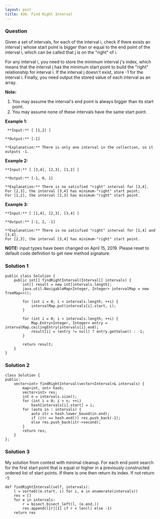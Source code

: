 ```yaml
---
layout: post
title: 436. Find Right Interval
---
```

### Question
Given a set of intervals, for each of the interval i, check if there exists an
interval j whose start point is bigger than or equal to the end point of the
interval i, which can be called that j is on the "right" of i.

For any interval i, you need to store the minimum interval j's index, which
means that the interval j has the minimum start point to build the "right"
relationship for interval i. If the interval j doesn't exist, store -1 for the
interval i. Finally, you need output the stored value of each interval as an
array.

 **Note:**

  1. You may assume the interval's end point is always bigger than its start point.
  2. You may assume none of these intervals have the same start point.



 **Example 1:**

    
    
     **Input:** [ [1,2] ]
    
    **Output:** [-1]
    
    **Explanation:** There is only one interval in the collection, so it outputs -1.
    



**Example 2:**

    
    
    **Input:** [ [3,4], [2,3], [1,2] ]
    
    **Output:** [-1, 0, 1]
    
    **Explanation:** There is no satisfied "right" interval for [3,4].
    For [2,3], the interval [3,4] has minimum-"right" start point;
    For [1,2], the interval [2,3] has minimum-"right" start point.
    



**Example 3:**

    
    
    **Input:** [ [1,4], [2,3], [3,4] ]
    
    **Output:** [-1, 2, -1]
    
    **Explanation:** There is no satisfied "right" interval for [1,4] and [3,4].
    For [2,3], the interval [3,4] has minimum-"right" start point.
    

**NOTE:**  input types have been changed on April 15, 2019. Please reset to
default code definition to get new method signature.

### Solution 1
    
    
    public class Solution {
        public int[] findRightInterval(Interval[] intervals) {
            int[] result = new int[intervals.length];
            java.util.NavigableMap<Integer, Integer> intervalMap = new TreeMap<>();
            
            for (int i = 0; i < intervals.length; ++i) {
                intervalMap.put(intervals[i].start, i);    
            }
            
            for (int i = 0; i < intervals.length; ++i) {
                Map.Entry<Integer, Integer> entry = intervalMap.ceilingEntry(intervals[i].end);
                result[i] = (entry != null) ? entry.getValue() : -1;
            }
            
            return result;
        }
    }
    


### Solution 2
    
    
    class Solution {
    public:
        vector<int> findRightInterval(vector<Interval>& intervals) {
            map<int, int> hash;
            vector<int> res;
            int n = intervals.size();
            for (int i = 0; i < n; ++i)
                hash[intervals[i].start] = i;
            for (auto in : intervals) {
                auto itr = hash.lower_bound(in.end);
                if (itr == hash.end()) res.push_back(-1);
                else res.push_back(itr->second);
            }
            return res;
        }
    };
    


### Solution 3
My solution from contest with minimal cleanup. For each end point search for
the first start point that is equal or higher in a previously constructed
ordered list of start points. If there is one then return its index. If not
return -1:

    
    
    def findRightInterval(self, intervals):
        l = sorted((e.start, i) for i, e in enumerate(intervals))
        res = []
        for e in intervals:
            r = bisect.bisect_left(l, (e.end,))
            res.append(l[r][1] if r < len(l) else -1)
        return res
    



